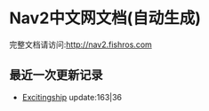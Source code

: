 # Nav2中文网文档(自动生成)

完整文档请访问:http://nav2.fishros.com

## 最近一次更新记录
- [Excitingship](https://github.com/Excitingship) update:163|36
